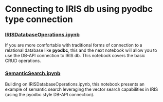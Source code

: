 # Connecting to IRIS db using pyodbc type connection 

### [IRISDatabaseOperations.ipynb](demo/IRISDatabaseOperations.ipynb)

If you are more comfortable with traditional forms of connection to a relational database like **pyodbc**, this and the next notebook will allow you to use the DB-API connection to IRIS db.
This notebook covers the basic CRUD operations.

### [SemanticSearch.ipynb](demo/SemanticSearch.ipynb)

Building on IRISDatabaseOperations.ipynb, this notebook presents an example of semantic search leveraging the vector search capabilities in IRIS (using the pyodbc style DB-API connection). 

